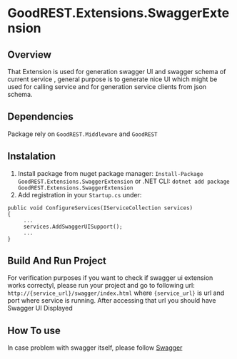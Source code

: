 # GoodREST.Extensions.SwaggerExtension  
## Overview 
That Extension is used for generation swagger UI and swagger schema of current service , general purpose is to generate nice UI which might be used for calling service and for generation service clients from json schema.
## Dependencies 
Package rely on `GoodREST.Middleware` and `GoodREST`
## Instalation
1. Install package from nuget package manager: `Install-Package GoodREST.Extensions.SwaggerExtension` or .NET CLI: `dotnet add package GoodREST.Extensions.SwaggerExtension`
2. Add registration in your `Startup.cs` under:
```
public void ConfigureServices(IServiceCollection services)
{
     ...
     services.AddSwaggerUISupport();
     ...
}
```
## Build And Run Project
For verification purposes if you want to check if swagger ui extension works correctyl, please run your project and go to following url:
`http://{service_url}/swagger/index.html`  where `{service_url}` is url and port where service is running.
After accessing that url you should have Swagger UI Displayed 

## How To use
In case problem with swagger itself, please follow [Swagger](https://swagger.io/)